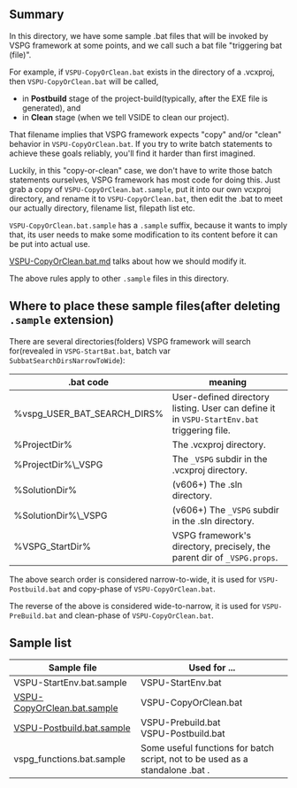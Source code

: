 ## Summary

In this directory, we have some sample .bat files that will be invoked by VSPG framework 
at some points, and we call such a bat file "triggering bat (file)".

For example, if `VSPU-CopyOrClean.bat` exists in the directory of a .vcxproj, then 
`VSPU-CopyOrClean.bat` will be called,

- in **Postbuild** stage of the project-build(typically, after the EXE file is generated), and
- in **Clean** stage (when we tell VSIDE to clean our project).

That filename implies that VSPG framework expects "copy" and/or "clean" behavior in `VSPU-CopyOrClean.bat`. 
If you try to write batch statements to achieve these goals reliably, you'll find it harder than first imagined.

Luckily, in this "copy-or-clean" case, we don't have to write those batch statements ourselves, 
VSPG framework has most code for doing this. Just grab a copy of `VSPU-CopyOrClean.bat.sample`, 
put it into our own vcxproj directory, and rename it to `VSPU-CopyOrClean.bat`, then edit the 
.bat to meet our actually directory, filename list, filepath list etc.

`VSPU-CopyOrClean.bat.sample` has a `.sample` suffix, because it wants to imply that, 
its user needs to make some modification to its content before it can be put into actual use. 

[VSPU-CopyOrClean.bat.md](VSPU-CopyOrClean.bat.md) talks about how we should modify it.

The above rules apply to other `.sample` files in this directory.

## Where to place these sample files(after deleting `.sample` extension)

There are several directories(folders) VSPG framework will search for(revealed in `VSPG-StartBat.bat`, 
batch var `SubbatSearchDirsNarrowToWide`):

| .bat code | meaning |
| --------- | ------- |
| %vspg_USER_BAT_SEARCH_DIRS% | User-defined directory listing. User can define it in `VSPU-StartEnv.bat` triggering file. |
| %ProjectDir%              | The .vcxproj directory. |
| %ProjectDir%\\_VSPG        | The `_VSPG` subdir in the .vcxproj directory. |
| %SolutionDir%              | (v606+) The .sln directory. |
| %SolutionDir%\\_VSPG        | (v606+) The `_VSPG` subdir in the .sln directory. |
| %VSPG_StartDir%           | VSPG framework's directory, precisely, the parent dir of `_VSPG.props`. |

The above search order is considered narrow-to-wide, it is used for `VSPU-Postbuild.bat` and copy-phase of `VSPU-CopyOrClean.bat`.

The reverse of the above is considered wide-to-narrow, it is used for `VSPU-PreBuild.bat` and clean-phase of `VSPU-CopyOrClean.bat`.


## Sample list

| Sample file | Used for ... |
| ----------- | ------------ |
| VSPU-StartEnv.bat.sample | VSPU-StartEnv.bat |
| [VSPU-CopyOrClean.bat.sample](VSPU-CopyOrClean.bat.md) | VSPU-CopyOrClean.bat |
| [VSPU-Postbuild.bat.sample](VSPU-Postbuild.bat.md) | VSPU-Prebuild.bat <br/>VSPU-Postbuild.bat |
| vspg_functions.bat.sample |  Some useful functions for batch script, not to be used as a standalone .bat . |

